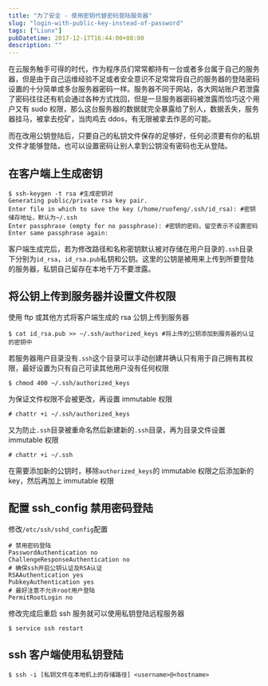 ```yaml
---
title: "为了安全 - 使用密钥代替密码登陆服务器"
slug: "login-with-public-key-instead-of-password"
tags: ["Liunx"]
pubDatetime: 2017-12-17T16:44:00+08:00
description: ""
---
```


在云服务触手可得的时代，作为程序员们常常都持有一台或者多台属于自己的服务器，但是由于自己运维经验不足或者安全意识不足常常将自己的服务器的登陆密码设置的十分简单或多台服务器密码一样。服务器不同于网站，各大网站账户若泄露了密码往往还有机会通过各种方式找回，但是一旦服务器密码被泄露而恰巧这个用户又有 sudo 权限，那么这台服务器的数据就完全暴露给了别人，数据丢失，服务器挂马，被拿去挖矿，当肉鸡去 ddos，有无限被拿去作恶的可能。

而在改用公钥登陆后，只要自己的私钥文件保存的足够好，任何必须要有你的私钥文件才能够登陆，也可以设置密码让别人拿到公钥没有密码也无从登陆。

## 在客户端上生成密钥

```shell
$ ssh-keygen -t rsa #生成密钥对
Generating public/private rsa key pair.
Enter file in which to save the key (/home/ruofeng/.ssh/id_rsa): #密钥储存地址，默认为~/.ssh
Enter passphrase (empty for no passphrase): #密钥的密码，留空表示不设置密码
Enter same passphrase again:
```

客户端生成完后，若为修改路径和名称密钥默认被对存储在用户目录的`.ssh`目录下分别为`id_rsa`，`id_rsa.pub`私钥和公钥。这里的公钥是被用来上传到所要登陆的服务器，私钥自己留存在本地千万不要泄露。

## 将公钥上传到服务器并设置文件权限

使用 ftp 或其他方式将客户端生成的 rsa 公钥上传到服务器

```shell
$ cat id_rsa.pub >> ~/.ssh/authorized_keys #将上传的公钥添加到服务器的认证的密钥中
```

若服务器用户目录没有`.ssh`这个目录可以手动创建并确认只有用于自己拥有其权限，最好设置为只有自己可读其他用户没有任何权限

```shell
$ chmod 400 ~/.ssh/authorized_keys
```

为保证文件权限不会被更改，再设置 immutable 权限

```shell
# chattr +i ~/.ssh/authorized_keys
```

又为防止`.ssh`目录被重命名然后新建新的`.ssh`目录，再为目录文件设置 immutable 权限

```shell
# chattr +i ~/.ssh
```

在需要添加新的公钥时，移除`authorized_keys`的 immutable 权限之后添加新的 key，然后再加上 immutable 权限

## 配置 ssh_config 禁用密码登陆

修改`/etc/ssh/sshd_config`配置

```
# 禁用密码登陆
PasswordAuthentication no
ChallengeResponseAuthentication no
# 确保ssh开启公钥认证及RSA认证
RSAAuthentication yes
PubkeyAuthentication yes
# 最好注意不允许root用户登陆
PermitRootLogin no
```

修改完成后重启 ssh 服务就可以使用私钥登陆远程服务器

```shell
$ service ssh restart
```

## ssh 客户端使用私钥登陆

```shell
$ ssh -i [私钥文件在本地机上的存储路径] <username>@<hostname>
```
